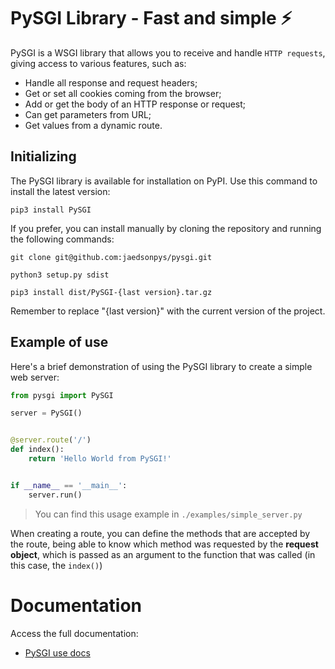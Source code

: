 # PySGI Library - Fast and simple ⚡️

PySGI is a WSGI library that allows you to receive and handle `HTTP requests`, giving access to various features, such as:

- Handle all response and request headers;
- Get or set all cookies coming from the browser;
- Add or get the body of an HTTP response or request;
- Can get parameters from URL;
- Get values ​​from a dynamic route.

## Initializing

The PySGI library is available for installation on PyPI. Use this command to install the latest version:

```
pip3 install PySGI 
```

If you prefer, you can install manually by cloning the repository and running the following commands:

```
git clone git@github.com:jaedsonpys/pysgi.git
```
```
python3 setup.py sdist
```
```
pip3 install dist/PySGI-{last version}.tar.gz
```

Remember to replace "{last version}" with the current version of the project.

## Example of use

Here's a brief demonstration of using the PySGI library to create a simple web server:

```python
from pysgi import PySGI

server = PySGI()


@server.route('/')
def index():
    return 'Hello World from PySGI!'


if __name__ == '__main__':
    server.run()

```

> You can find this usage example in `./examples/simple_server.py`

When creating a route, you can define the methods that are accepted by the route, being able to know which method was requested by the **request object**, which is passed as an argument to the function that was called (in this case, the `index()`)

# Documentation

Access the full documentation:

- [PySGI use docs](https://jaedsonpys.github.io/pysgi/use)
